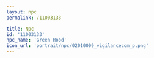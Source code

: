 ```yaml
---
layout: npc
permalink: /11003133

title: Npc
id: '11003133'
npc_name: 'Green Hood'
icon_url: 'portrait/npc/02010009_vigilancecom_p.png'
---
```

